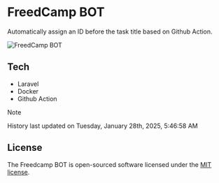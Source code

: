 # FreedCamp BOT

Automatically assign an ID before the task title based on Github Action.

![FreedCamp BOT](https://repository-images.githubusercontent.com/737932867/7d34798b-2680-471c-b089-a78a718d3d6a)

## Tech

- Laravel
- Docker
- Github Action

> [!NOTE]  
> History last updated on Tuesday, January 28th, 2025, 5:46:58 AM

## License

The Freedcamp BOT is open-sourced software licensed under the [MIT license](https://opensource.org/licenses/MIT).
